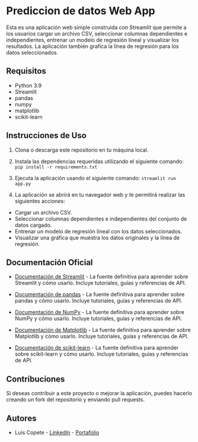 # Prediccion de datos Web App

Esta es una aplicación web simple construida con Streamlit que permite a los usuarios cargar un archivo CSV, seleccionar columnas dependientes e independientes, entrenar un modelo de regresión lineal y visualizar los resultados. La aplicación también grafica la línea de regresión para los datos seleccionados.

## Requisitos

- Python 3.9
- Streamlit
- pandas
- numpy
- matplotlib
- scikit-learn

## Instrucciones de Uso

1. Clona o descarga este repositorio en tu máquina local.

2. Instala las dependencias requeridas utilizando el siguiente comando: `pip install -r requirements.txt`

3. Ejecuta la aplicación usando el siguiente comando: `streamlit run app.py`

4. La aplicación se abrirá en tu navegador web y te permitirá realizar las siguientes acciones:

  - Cargar un archivo CSV.
  - Seleccionar columnas dependientes e independientes del conjunto de datos cargado.
  - Entrenar un modelo de regresión lineal con los datos seleccionados.
  - Visualizar una gráfica que muestra los datos originales y la línea de regresión.

## Documentación Oficial

- [Documentación de Streamlit](https://docs.streamlit.io/) - La fuente definitiva para aprender sobre Streamlit y cómo usarlo. Incluye tutoriales, guías y referencias de API.

- [Documentación de pandas](https://pandas.pydata.org/docs/) - La fuente definitiva para aprender sobre pandas y cómo usarlo. Incluye tutoriales, guías y referencias de API.

- [Documentación de NumPy](https://numpy.org/doc/) - La fuente definitiva para aprender sobre NumPy y cómo usarlo. Incluye tutoriales, guías y referencias de API.

- [Documentación de Matplotlib](https://matplotlib.org/stable/contents.html) - La fuente definitiva para aprender sobre Matplotlib y cómo usarlo. Incluye tutoriales, guías y referencias de API.

- [Documentación de scikit-learn](https://scikit-learn.org/stable/user_guide.html) - La fuente definitiva para aprender sobre scikit-learn y cómo usarlo. Incluye tutoriales, guías y referencias de API.

## Contribuciones

Si deseas contribuir a este proyecto o mejorar la aplicación, puedes hacerlo creando un fork del repositorio y enviando pull requests.

## Autores
- Luis Copete - [LinkedIn](https://linkedin.com/in/luiscopete) - [Portafolio](https://www.luiscopete.com)
